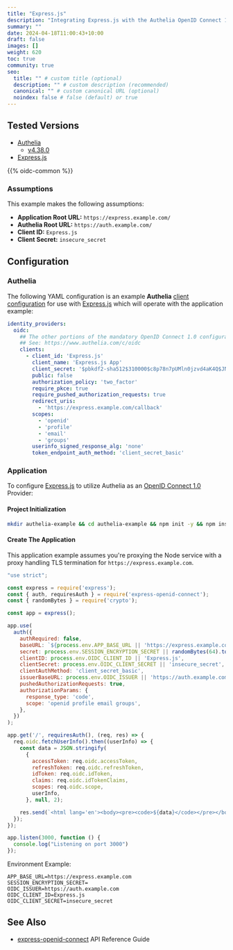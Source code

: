 ```yaml
---
title: "Express.js"
description: "Integrating Express.js with the Authelia OpenID Connect 1.0 Provider."
summary: ""
date: 2024-04-18T11:00:43+10:00
draft: false
images: []
weight: 620
toc: true
community: true
seo:
  title: "" # custom title (optional)
  description: "" # custom description (recommended)
  canonical: "" # custom canonical URL (optional)
  noindex: false # false (default) or true
---
```


## Tested Versions

* [Authelia]
  * [v4.38.0](https://github.com/authelia/authelia/releases/tag/v4.38.0)
* [Express.js]

{{% oidc-common %}}

### Assumptions

This example makes the following assumptions:

* __Application Root URL:__ `https://express.example.com/`
* __Authelia Root URL:__ `https://auth.example.com/`
* __Client ID:__ `Express.js`
* __Client Secret:__ `insecure_secret`

## Configuration

### Authelia

The following YAML configuration is an example __Authelia__ [client configuration] for use with [Express.js] which will
operate with the application example:

```yaml {title="configuration.yml"}
identity_providers:
  oidc:
    ## The other portions of the mandatory OpenID Connect 1.0 configuration go here.
    ## See: https://www.authelia.com/c/oidc
    clients:
      - client_id: 'Express.js'
        client_name: 'Express.js App'
        client_secret: '$pbkdf2-sha512$310000$c8p78n7pUMln0jzvd4aK4Q$JNRBzwAo0ek5qKn50cFzzvE9RXV88h1wJn5KGiHrD0YKtZaR/nCb2CJPOsKaPK0hjf.9yHxzQGZziziccp6Yng'  # The digest of 'insecure_secret'.
        public: false
        authorization_policy: 'two_factor'
        require_pkce: true
        require_pushed_authorization_requests: true
        redirect_uris:
          - 'https://express.example.com/callback'
        scopes:
          - 'openid'
          - 'profile'
          - 'email'
          - 'groups'
        userinfo_signed_response_alg: 'none'
        token_endpoint_auth_method: 'client_secret_basic'
```

### Application

To configure [Express.js] to utilize Authelia as an [OpenID Connect 1.0] Provider:

#### Project Initialization

```bash
mkdir authelia-example && cd authelia-example && npm init -y && npm install express express-openid-connect
```

#### Create The Application

This application example assumes you're proxying the Node service with a proxy handling TLS termination for
`https://express.example.com`.

```js {title="server.js"}
"use strict";

const express = require('express');
const { auth, requiresAuth } = require('express-openid-connect');
const { randomBytes } = require('crypto');

const app = express();

app.use(
  auth({
    authRequired: false,
    baseURL: `${process.env.APP_BASE_URL || 'https://express.example.com'}/callback`,
    secret: process.env.SESSION_ENCRYPTION_SECRET || randomBytes(64).toString('hex'),
    clientID: process.env.OIDC_CLIENT_ID || 'Express.js',
    clientSecret: process.env.OIDC_CLIENT_SECRET || 'insecure_secret',
    clientAuthMethod: 'client_secret_basic',
    issuerBaseURL: process.env.OIDC_ISSUER || 'https://auth.example.com',
    pushedAuthorizationRequests: true,
    authorizationParams: {
      response_type: 'code',
      scope: 'openid profile email groups',
    },
  })
);

app.get('/', requiresAuth(), (req, res) => {
  req.oidc.fetchUserInfo().then((userInfo) => {
    const data = JSON.stringify(
      {
        accessToken: req.oidc.accessToken,
        refreshToken: req.oidc.refreshToken,
        idToken: req.oidc.idToken,
        claims: req.oidc.idTokenClaims,
        scopes: req.oidc.scope,
        userInfo,
      }, null, 2);

    res.send(`<html lang='en'><body><pre><code>${data}</code></pre></body></html>`);
  });
});

app.listen(3000, function () {
  console.log("Listening on port 3000")
});
```

Environment Example:

```env
APP_BASE_URL=https://express.example.com
SESSION_ENCRYPTION_SECRET=
OIDC_ISSUER=https://auth.example.com
OIDC_CLIENT_ID=Express.js
OIDC_CLIENT_SECRET=insecure_secret
```

## See Also

- [express-openid-connect] API Reference Guide

[Express.js]: https://Express.js.com/
[express-openid-connect]: https://auth0.github.io/express-openid-connect/interfaces/ConfigParams.html
[Authelia]: https://www.authelia.com
[OpenID Connect 1.0]: ../../openid-connect/introduction.md
[client configuration]: ../../../configuration/identity-providers/openid-connect/clients.md

